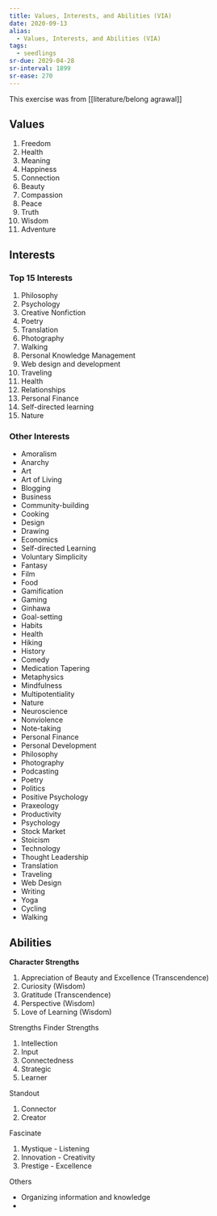 ```yaml
---
title: Values, Interests, and Abilities (VIA)
date: 2020-09-13
alias:
  - Values, Interests, and Abilities (VIA)
tags:
  - seedlings
sr-due: 2029-04-28
sr-interval: 1899
sr-ease: 270
---
```

This exercise was from [[literature/belong agrawal]]

## Values

1. Freedom
2. Health
3. Meaning
4. Happiness
5. Connection
6. Beauty
7. Compassion
8. Peace
9. Truth
10. Wisdom
11. Adventure

## Interests

### Top 15 Interests

1. Philosophy
2. Psychology
3. Creative Nonfiction
4. Poetry
5. Translation
6. Photography
7. Walking
8. Personal Knowledge Management
9. Web design and development
10. Traveling
11. Health
12. Relationships
13. Personal Finance
14. Self-directed learning
15. Nature

### Other Interests

- Amoralism
- Anarchy
- Art
- Art of Living
- Blogging
- Business
- Community-building
- Cooking
- Design
- Drawing
- Economics
- Self-directed Learning
- Voluntary Simplicity
- Fantasy
- Film
- Food
- Gamification
- Gaming
- Ginhawa
- Goal-setting
- Habits
- Health
- Hiking
- History
- Comedy
- Medication Tapering
- Metaphysics
- Mindfulness
- Multipotentiality
- Nature
- Neuroscience
- Nonviolence
- Note-taking
- Personal Finance
- Personal Development
- Philosophy
- Photography
- Podcasting
- Poetry
- Politics
- Positive Psychology
- Praxeology
- Productivity
- Psychology
- Stock Market
- Stoicism
- Technology
- Thought Leadership
- Translation
- Traveling
- Web Design
- Writing
- Yoga
- Cycling
- Walking

## Abilities

**Character Strengths**

1. Appreciation of Beauty and Excellence (Transcendence)
2. Curiosity (Wisdom)
3. Gratitude (Transcendence)
4. Perspective (Wisdom)
5. Love of Learning (Wisdom)

Strengths Finder Strengths

1. Intellection
2. Input
3. Connectedness
4. Strategic
5. Learner

Standout

1. Connector
2. Creator

Fascinate

1. Mystique - Listening
2. Innovation - Creativity
3. Prestige - Excellence

Others

- Organizing information and knowledge
- 